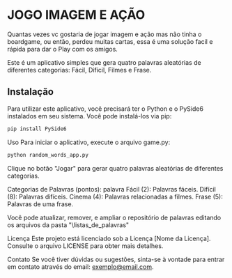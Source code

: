 # JOGO IMAGEM E AÇÃO
Quantas vezes vc gostaria de jogar imagem e ação mas não tinha o boardgame, ou então, perdeu muitas cartas, essa é uma solução facil e rápida para dar o Play com os amigos.

Este é um aplicativo simples que gera quatro palavras aleatórias de diferentes categorias: Fácil, Difícil, Filmes e Frase.

## Instalação

Para utilizar este aplicativo, você precisará ter o Python e o PySide6 instalados em seu sistema. Você pode instalá-los via pip:

```bash
pip install PySide6
```

Uso
Para iniciar o aplicativo, execute o arquivo game.py:

```bash
python random_words_app.py
```

Clique no botão "Jogar" para gerar quatro palavras aleatórias de diferentes categorias.

Categorias de Palavras (pontos): palavra
Fácil (2): Palavras fáceis.
Difícil (8): Palavras difíceis.
Cinema (4): Palavras relacionadas a filmes.
Frase (5): Palavras de uma frase.

Você pode atualizar, remover, e ampliar o repositório de palavras editando os arquivos da pasta "\listas_de_palavras"

Licença
Este projeto está licenciado sob a Licença [Nome da Licença]. Consulte o arquivo LICENSE para obter mais detalhes.

Contato
Se você tiver dúvidas ou sugestões, sinta-se à vontade para entrar em contato através do email: exemplo@email.com.
